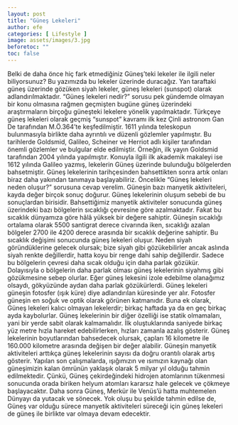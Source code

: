 ```yaml
---
layout: post
title: "Güneş Lekeleri"
author: efe
categories: [ Lifestyle ]
image: assets/images/3.jpg
beforetoc: ""
toc: false
---
```

Belki de daha önce hiç fark etmediğiniz Güneş’teki lekeler ile ilgili neler biliyorsunuz? Bu yazımızda bu lekeler üzerinde duracağız. Yan taraftaki güneş üzerinde gözüken siyah lekeler, güneş lekeleri (sunspot) olarak adlandırılmaktadır. “Güneş lekeleri nedir?” sorusu pek gündemde olmayan bir konu olmasına rağmen geçmişten bugüne güneş üzerindeki araştırmaların birçoğu güneşteki lekelere yönelik yapılmaktadır.
Türkçeye güneş lekeleri olarak geçmiş “sunspot” kavramı ilk kez Çinli astronom Gan De tarafından M.Ö.364’te keşfedilmiştir. 1611 yılında teleskopun bulunmasıyla birlikte daha ayrıntılı ve düzenli gözlemler yapılmıştır. Bu tarihlerde Goldsmid, Galileo, Scheiner ve Herriot adlı kişiler tarafından önemli gözlemler ve bulgular elde edilmiştir. Örneğin, ilk yayın Goldsmid tarafından 2004 yılında yapılmıştır. Konuyla ilgili ilk akademik makaleyi ise 1612 yılında Galileo yazmış, lekelerin Güneş üzerinde bulunduğu bölgelerden bahsetmiştir.
Güneş lekelerinin tarihçesinden bahsettikten sonra artık onları biraz daha yakından tanımaya başlayabiliriz. Öncelikle “Güneş lekeleri neden oluşur?” sorusuna cevap verelim. Güneşin bazı manyetik aktiviteleri, kayda değer birçok sonuç doğurur. Güneş lekelerinin oluşum sebebi de bu sonuçlardan birisidir. Bahsettiğimiz manyetik aktiviteler sonucunda güneş üzerindeki bazı bölgelerin sıcaklığı çevresine göre azalmaktadır. Fakat bu sıcaklık dünyamıza göre hâlâ yüksek bir değere sahiptir. Güneşin sıcaklığı ortalama olarak 5500 santigrat derece civarında iken, sıcaklığı azalan bölgeler 2700 ile 4200 derece arasında bir sıcaklık değerine sahiptir. Bu sıcaklık değişimi sonucunda güneş lekeleri oluşur.
Neden siyah göründüklerine gelecek olursak; bize siyah gibi gözükebilirler ancak aslında siyah renkte değillerdir, hatta koyu bir renge dahi sahip değillerdir. Sadece bu bölgelerin çevresi daha sıcak olduğu için daha parlak gözükür. Dolayısıyla o bölgelerin daha parlak olması güneş lekelerinin siyahmış gibi
gözükmesine sebep olurlar. Eğer güneş lekesini izole edebilme olanağımız
olsaydı, gökyüzünde aydan daha parlak gözükürlerdi.
Güneş lekeleri güneşin fotosfer (ışık küre) diye adlandırılan küresinde yer alır.
Fotosfer güneşin en soğuk ve optik olarak görünen katmanıdır. Buna ek olarak,
Güneş lekeleri kalıcı olmayan lekelerdir; birkaç haftada ya da en geç birkaç ayda
kaybolurlar.
Güneş lekelerinin bir diğer özelliği ise statik olmamaları, yani bir yerde sabit
olarak kalmamalıdır. İlk oluştuklarında saniyede birkaç yüz metre hızla hareket
edebilirlerken, hızları zamanla azalış gösterir. Güneş lekelerinin boyutlarından
bahsedecek olursak, çapları 16 kilometre ile 160.000 kilometre arasında
değişen bir değer alabilir. Güneşin manyetik aktiviteleri arttıkça güneş
lekelerinin sayısı da doğru orantılı olarak artış gösterir.
Yapılan son çalışmalarda, ışığımızın ve ısımızın kaynağı olan güneşimizin kalan
ömrünün yaklaşık olarak 5 milyar yıl olduğu tahmin edilmektedir. Çünkü, Güneş
çekirdeğindeki hidrojen atomlarının tükenmesi sonucunda orada biriken
helyum atomları kararsız hale gelecek ve çökmeye başlayacaktır. Daha sonra
Güneş, Merkür ile Venüs’ü hatta muhtemelen Dünyayı da yutacak ve sönecek.
Yok oluşu bu şekilde tahmin edilse de, Güneş var olduğu sürece manyetik
aktiviteleri süreceği için güneş lekeleri de güneş ile birlikte var olmaya devam
edecektir.
